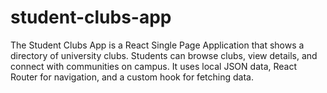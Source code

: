 # student-clubs-app
The Student Clubs App is a React Single Page Application that shows a directory of university clubs. Students can browse clubs, view details, and connect with communities on campus. It uses local JSON data, React Router for navigation, and a custom hook for fetching data.
